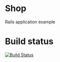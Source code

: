 # Shop
Rails application example

# Build status
[![Build Status](https://semaphoreci.com/api/v1/projects/3896f212-768c-44fa-a411-047f0fd7cac9/426242/badge.svg)](https://semaphoreci.com/dkrompic/shop)
